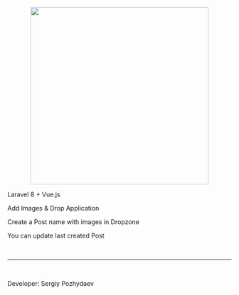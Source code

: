 <p align="center"><a href="https://laravel.com" target="_blank"><img src="https://raw.githubusercontent.com/laravel/art/master/logo-lockup/5%20SVG/2%20CMYK/1%20Full%20Color/laravel-logolockup-cmyk-red.svg" width="400"></a></p>

<p>Laravel 8 + Vue.js</p> 

<p>Add Images & Drop Application</p>

<p>Create a Post name with images in Dropzone</p>

<p>You can update last created Post</p>

<br>
<hr>
<br>

<p>Developer: Sergiy Pozhydaev</p>

